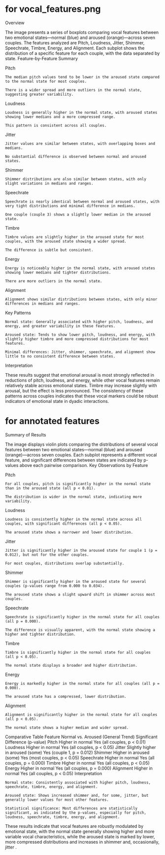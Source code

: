 # for vocal_features.png

Overview

The image presents a series of boxplots comparing vocal features between two emotional states—normal (blue) and aroused (orange)—across seven couples. The features analyzed are Pitch, Loudness, Jitter, Shimmer, Speechrate, Timbre, Energy, and Alignment. Each subplot shows the distribution of a specific feature for each couple, with the data separated by state.
Feature-by-Feature Summary

Pitch

    The median pitch values tend to be lower in the aroused state compared to the normal state for most couples.

    There is a wider spread and more outliers in the normal state, suggesting greater variability.

Loudness

    Loudness is generally higher in the normal state, with aroused states showing lower medians and a more compressed range.

    This pattern is consistent across all couples.

Jitter

    Jitter values are similar between states, with overlapping boxes and medians.

    No substantial difference is observed between normal and aroused states.

Shimmer

    Shimmer distributions are also similar between states, with only slight variations in medians and ranges.

Speechrate

    Speechrate is nearly identical between normal and aroused states, with very tight distributions and minimal difference in medians.

    One couple (couple 3) shows a slightly lower median in the aroused state.

Timbre

    Timbre values are slightly higher in the aroused state for most couples, with the aroused state showing a wider spread.

    The difference is subtle but consistent.

Energy

    Energy is noticeably higher in the normal state, with aroused states showing lower medians and tighter distributions.

    There are more outliers in the normal state.

Alignment

    Alignment shows similar distributions between states, with only minor differences in medians and ranges.

Key Patterns

    Normal state: Generally associated with higher pitch, loudness, and energy, and greater variability in these features.

    Aroused state: Tends to show lower pitch, loudness, and energy, with slightly higher timbre and more compressed distributions for most features.

    Minimal differences: Jitter, shimmer, speechrate, and alignment show little to no consistent difference between states.

Interpretation

These results suggest that emotional arousal is most strongly reflected in reductions of pitch, loudness, and energy, while other vocal features remain relatively stable across emotional states. Timbre may increase slightly with arousal, but the effect is less pronounced. The consistency of these patterns across couples indicates that these vocal markers could be robust indicators of emotional state in dyadic interactions.

# for annotated features

Summary of Results

The image displays violin plots comparing the distributions of several vocal features between two emotional states—normal (blue) and aroused (orange)—across seven couples. Each subplot represents a different vocal feature, and significant differences between states are indicated by p-values above each pairwise comparison.
Key Observations by Feature

Pitch

    For all couples, pitch is significantly higher in the normal state than in the aroused state (all p < 0.01).

    The distribution is wider in the normal state, indicating more variability.

Loudness

    Loudness is consistently higher in the normal state across all couples, with significant differences (all p < 0.05).

    The aroused state shows a narrower and lower distribution.

Jitter

    Jitter is significantly higher in the aroused state for couple 1 (p = 0.012), but not for the other couples.

    For most couples, distributions overlap substantially.

Shimmer

    Shimmer is significantly higher in the aroused state for several couples (p-values range from 0.000 to 0.034).

    The aroused state shows a slight upward shift in shimmer across most couples.

Speechrate

    Speechrate is significantly higher in the normal state for all couples (all p = 0.000).

    The difference is visually apparent, with the normal state showing a higher and tighter distribution.

Timbre

    Timbre is significantly higher in the normal state for all couples (all p < 0.05).

    The normal state displays a broader and higher distribution.

Energy

    Energy is markedly higher in the normal state for all couples (all p = 0.000).

    The aroused state has a compressed, lower distribution.

Alignment

    Alignment is significantly higher in the normal state for all couples (all p < 0.05).

    The normal state shows a higher median and wider spread.

Comparative Table
Feature	Normal vs. Aroused (General Trend)	Significant Difference (p-value)
Pitch	Higher in normal	Yes (all couples, p < 0.01)
Loudness	Higher in normal	Yes (all couples, p < 0.05)
Jitter	Slightly higher in aroused (some)	Yes (couple 1, p = 0.012)
Shimmer	Higher in aroused (some)	Yes (most couples, p < 0.05)
Speechrate	Higher in normal	Yes (all couples, p = 0.000)
Timbre	Higher in normal	Yes (all couples, p < 0.05)
Energy	Higher in normal	Yes (all couples, p = 0.000)
Alignment	Higher in normal	Yes (all couples, p < 0.05)
Interpretation

    Normal state: Consistently associated with higher pitch, loudness, speechrate, timbre, energy, and alignment.

    Aroused state: Shows increased shimmer and, for some, jitter, but generally lower values for most other features.

    Statistical significance: Most differences are statistically significant, as indicated by the p-values, especially for pitch, loudness, speechrate, timbre, energy, and alignment.

These results indicate that vocal features are robustly modulated by emotional state, with the normal state generally showing higher and more variable vocal characteristics, while the aroused state is marked by lower, more compressed distributions and increases in shimmer and, occasionally, jitter
.